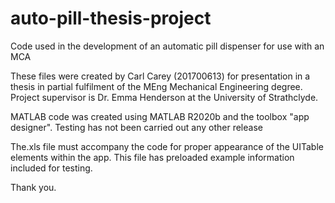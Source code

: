 # auto-pill-thesis-project
Code used in the development of an automatic pill dispenser for use with an MCA

These files were created by Carl Carey (201700613) for presentation in a thesis in partial fulfilment of the MEng Mechanical Engineering degree.
Project supervisor is Dr. Emma Henderson at the University of Strathclyde.

MATLAB code was created using MATLAB R2020b and the toolbox "app designer".
Testing has not been carried out any other release

The.xls file must accompany the code for proper appearance of the UITable elements within the app.
This file has preloaded example information included for testing.

Thank you.
